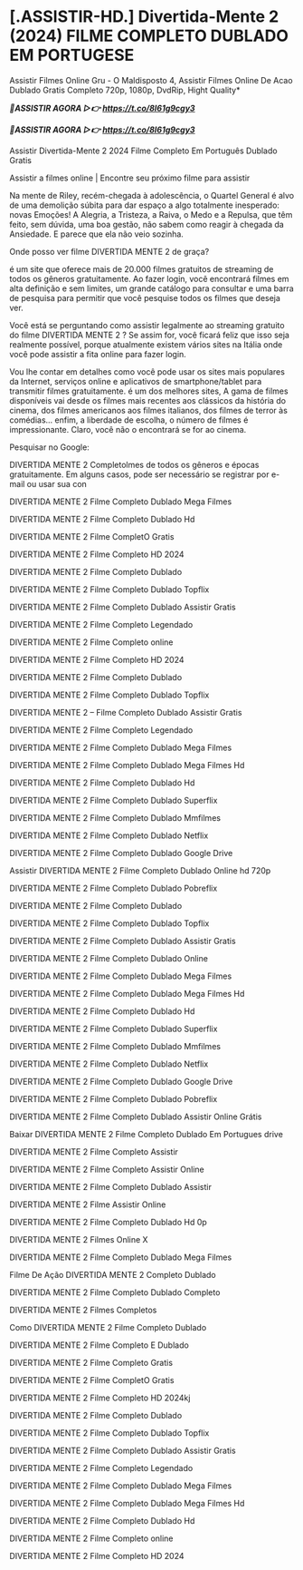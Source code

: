 <h1>[.ASSISTIR-HD.] Divertida-Mente 2 (2024) FILME COMPLETO DUBLADO EM PORTUGESE</h1>

Assistir Filmes Online Gru - O Maldisposto 4, Assistir Filmes Online De Acao Dublado Gratis Completo 720p, 1080p, DvdRip, Hight Quality*

<p><b><I>🔴ASSISTIR AGORA ▷👉 <a href="https://t.co/8I61g9cgy3" rel="noopener">https://t.co/8I61g9cgy3</a></I></b></p>

<p><b><I>🔴ASSISTIR AGORA ▷👉 <a href="https://t.co/8I61g9cgy3" rel="noopener">https://t.co/8I61g9cgy3</a></I></b></p>

Assistir Divertida-Mente 2 2024 Filme Completo Em Português Dublado Gratis

Assistir a filmes online | Encontre seu próximo filme para assistir

Na mente de Riley, recém-chegada à adolescência, o Quartel General é alvo de uma demolição súbita para dar espaço a algo totalmente inesperado: novas Emoções! A Alegria, a Tristeza, a Raiva, o Medo e a Repulsa, que têm feito, sem dúvida, uma boa gestão, não sabem como reagir à chegada da Ansiedade. E parece que ela não veio sozinha.

Onde posso ver filme DIVERTIDA MENTE 2 de graça?

é um site que oferece mais de 20.000 filmes gratuitos de streaming de todos os gêneros gratuitamente. Ao fazer login, você encontrará filmes em alta definição e sem limites, um grande catálogo para consultar e uma barra de pesquisa para permitir que você pesquise todos os filmes que deseja ver.

Você está se perguntando como assistir legalmente ao streaming gratuito do filme DIVERTIDA MENTE 2 ? Se assim for, você ficará feliz que isso seja realmente possível, porque atualmente existem vários sites na Itália onde você pode assistir a fita online para fazer login.

Vou lhe contar em detalhes como você pode usar os sites mais populares da Internet, serviços online e aplicativos de smartphone/tablet para transmitir filmes gratuitamente. é um dos melhores sites, A gama de filmes disponíveis vai desde os filmes mais recentes aos clássicos da história do cinema, dos filmes americanos aos filmes italianos, dos filmes de terror às comédias... enfim, a liberdade de escolha, o número de filmes é impressionante. Claro, você não o encontrará se for ao cinema.

Pesquisar no Google:

DIVERTIDA MENTE 2 Completolmes de todos os gêneros e épocas gratuitamente. Em alguns casos, pode ser necessário se registrar por e-mail ou usar sua con

DIVERTIDA MENTE 2 Filme Completo Dublado Mega Filmes

DIVERTIDA MENTE 2 Filme Completo Dublado Hd

DIVERTIDA MENTE 2 Filme CompletO Gratis

DIVERTIDA MENTE 2 Filme Completo HD 2024

DIVERTIDA MENTE 2 Filme Completo Dublado

DIVERTIDA MENTE 2 Filme Completo Dublado Topflix

DIVERTIDA MENTE 2 Filme Completo Dublado Assistir Gratis

DIVERTIDA MENTE 2 Filme Completo Legendado

DIVERTIDA MENTE 2 Filme Completo online

DIVERTIDA MENTE 2 Filme Completo HD 2024

DIVERTIDA MENTE 2 Filme Completo Dublado

DIVERTIDA MENTE 2 Filme Completo Dublado Topflix

DIVERTIDA MENTE 2 – Filme Completo Dublado Assistir Gratis

DIVERTIDA MENTE 2 Filme Completo Legendado

DIVERTIDA MENTE 2 Filme Completo Dublado Mega Filmes

DIVERTIDA MENTE 2 Filme Completo Dublado Mega Filmes Hd

DIVERTIDA MENTE 2 Filme Completo Dublado Hd

DIVERTIDA MENTE 2 Filme Completo Dublado Superflix

DIVERTIDA MENTE 2 Filme Completo Dublado Mmfilmes

DIVERTIDA MENTE 2 Filme Completo Dublado Netflix

DIVERTIDA MENTE 2 Filme Completo Dublado Google Drive

Assistir DIVERTIDA MENTE 2 Filme Completo Dublado Online hd 720p

DIVERTIDA MENTE 2 Filme Completo Dublado Pobreflix

DIVERTIDA MENTE 2 Filme Completo Dublado

DIVERTIDA MENTE 2 Filme Completo Dublado Topflix

DIVERTIDA MENTE 2 Filme Completo Dublado Assistir Gratis

DIVERTIDA MENTE 2 Filme Completo Dublado Online

DIVERTIDA MENTE 2 Filme Completo Dublado Mega Filmes

DIVERTIDA MENTE 2 Filme Completo Dublado Mega Filmes Hd

DIVERTIDA MENTE 2 Filme Completo Dublado Hd

DIVERTIDA MENTE 2 Filme Completo Dublado Superflix

DIVERTIDA MENTE 2 Filme Completo Dublado Mmfilmes

DIVERTIDA MENTE 2 Filme Completo Dublado Netflix

DIVERTIDA MENTE 2 Filme Completo Dublado Google Drive

DIVERTIDA MENTE 2 Filme Completo Dublado Pobreflix

DIVERTIDA MENTE 2 Filme Completo Dublado Assistir Online Grátis

Baixar DIVERTIDA MENTE 2 Filme Completo Dublado Em Portugues drive

DIVERTIDA MENTE 2 Filme Completo Assistir

DIVERTIDA MENTE 2 Filme Completo Assistir Online

DIVERTIDA MENTE 2 Filme Completo Dublado Assistir

DIVERTIDA MENTE 2 Filme Assistir Online

DIVERTIDA MENTE 2 Filme Completo Dublado Hd 0p

DIVERTIDA MENTE 2 Filmes Online X

DIVERTIDA MENTE 2 Filme Completo Dublado Mega Filmes

Filme De Ação DIVERTIDA MENTE 2 Completo Dublado

DIVERTIDA MENTE 2 Filme Completo Dublado Completo

DIVERTIDA MENTE 2 Filmes Completos

Como DIVERTIDA MENTE 2 Filme Completo Dublado

DIVERTIDA MENTE 2 Filme Completo E Dublado

DIVERTIDA MENTE 2 Filme Completo Gratis

DIVERTIDA MENTE 2 Filme CompletO Gratis

DIVERTIDA MENTE 2 Filme Completo HD 2024kj

DIVERTIDA MENTE 2 Filme Completo Dublado

DIVERTIDA MENTE 2 Filme Completo Dublado Topflix

DIVERTIDA MENTE 2 Filme Completo Dublado Assistir Gratis

DIVERTIDA MENTE 2 Filme Completo Legendado

DIVERTIDA MENTE 2 Filme Completo Dublado Mega Filmes

DIVERTIDA MENTE 2 Filme Completo Dublado Mega Filmes Hd

DIVERTIDA MENTE 2 Filme Completo Dublado Hd

DIVERTIDA MENTE 2 Filme Completo online

DIVERTIDA MENTE 2 Filme Completo HD 2024
